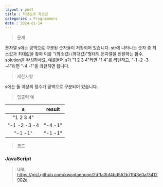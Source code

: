 ```yaml
---
layout : post
title : 최댓값과 최솟값
categories : Programmers
date : 2024-01-14
---
```

> 문제<br>

문자열 s에는 공백으로 구분된 숫자들이 저장되어 있습니다. str에 나타나는 숫자 중 최소값과 최대값을 찾아 이를 "(최소값) (최대값)"형태의 문자열을 반환하는 함수, solution을 완성하세요.
예를들어 s가 "1 2 3 4"라면 "1 4"를 리턴하고, "-1 -2 -3 -4"라면 "-4 -1"을 리턴하면 됩니다.

> 제한사항<br>

s에는 둘 이상의 정수가 공백으로 구분되어 있습니다.

> 입출력 예<br>

|s|result|
|:--:|:--:|
|"1 2 3 4"||"1 4"|
|"-1 -2 -3 -4|"-4 -1"|
|"-1 -1"|"-1 -1"|

> 코드

### JavaScript

<script src="https://gist.github.com/kwontaehoon/2dffa3bf4bd552b7ff43e0af3412902a.js"></script>

> URL
https://gist.github.com/kwontaehoon/2dffa3bf4bd552b7ff43e0af3412902a
